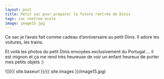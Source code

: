 ```yaml
---
layout: post
title: Petit sac pour préparer la future rentrée de Dinis
tags: sac rentree ecole
image: image15.jpg
---
```

Ce sac je l’avais fait comme cadeau d’anniversaire au petit Dinis. Il adore les voitures, les trains.

Et voilà les photos du petit Dinis envoyées exclusivement du Portugal … il est mignon et ça me rend très heureuse de voir un enfant heureux de porter mes petits objets :)

![]({{ site.baseurl }}/{{ site.images }}/image15.jpg)